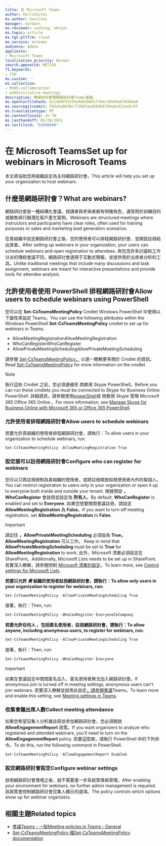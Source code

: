 ```yaml
---
title: 在 Microsoft Teams
author: KarliStites
ms.author: kastites
manager: serdars
ms.reviewer: sachung, emryan
ms.topic: article
ms.tgt.pltfrm: cloud
ms.service: msteams
audience: Admin
appliesto:
- Microsoft Teams
localization_priority: Normal
search.appverid: MET150
f1.keywords:
- CSH
ms.custom: ''
ms.collection:
- M365-collaboration
- m365initiative-meetings
description: 瞭解如何管理網路研討會Teams會議。
ms.openlocfilehash: bc1460f93259a9dd3095cf764c38b56ab703bba0
ms.sourcegitcommit: 592e5a0638c7739dfaa3565b67d4edc621eebc9f
ms.translationtype: MT
ms.contentlocale: zh-TW
ms.lasthandoff: 05/26/2021
ms.locfileid: "52656046"
---
```

# <a name="set-up-for-webinars-in-microsoft-teams"></a><span data-ttu-id="837c2-103">在 Microsoft Teams</span><span class="sxs-lookup"><span data-stu-id="837c2-103">Set up for webinars in Microsoft Teams</span></span>

<span data-ttu-id="837c2-104">本文將協助您將組織設定為主持網路研討會。</span><span class="sxs-lookup"><span data-stu-id="837c2-104">This article will help you set up your organization to host webinars.</span></span>

## <a name="what-are-webinars"></a><span data-ttu-id="837c2-105">什麼是網路研討會？</span><span class="sxs-lookup"><span data-stu-id="837c2-105">What are webinars?</span></span>

<span data-ttu-id="837c2-106">網路研討會是一種結構化會議，授課者與參與者都有明確角色，通常用於訓練目的或銷售與行銷潛在客戶產生案例。</span><span class="sxs-lookup"><span data-stu-id="837c2-106">Webinars are structured meetings where instructors and participants have clear roles, often used for training purposes or sales and marketing lead generation scenarios.</span></span>

<span data-ttu-id="837c2-107">在貴組織中設定網路研討會之後，您的使用者可以排程網路研討會，並開啟註冊給出席者。</span><span class="sxs-lookup"><span data-stu-id="837c2-107">After setting up webinars in your organization, your users can schedule webinars and open registration to attendees.</span></span> <span data-ttu-id="837c2-108">與包含許多討論和工作分派的傳統會議不同，網路研討會適用于互動式簡報，並提供用於出席者分析的工具。</span><span class="sxs-lookup"><span data-stu-id="837c2-108">Unlike traditional meetings that include many discussions and task assignment, webinars are meant for interactive presentations and provide tools for attendee analysis.</span></span>

## <a name="allow-users-to-schedule-webinars-using-powershell"></a><span data-ttu-id="837c2-109">允許使用者使用 PowerShell 排程網路研討會</span><span class="sxs-lookup"><span data-stu-id="837c2-109">Allow users to schedule webinars using PowerShell</span></span>

<span data-ttu-id="837c2-110">您可以在 **Set-CsTeamsMeetingPolicy** Cmdlet Windows PowerShell 中使用以下屬性來設定 Teams。</span><span class="sxs-lookup"><span data-stu-id="837c2-110">You can use the following attributes within the Windows PowerShell **Set-CsTeamsMeetingPolicy** cmdlet to set up for webinars in Teams.</span></span>

- <span data-ttu-id="837c2-111">AllowMeetingRegistration</span><span class="sxs-lookup"><span data-stu-id="837c2-111">AllowMeetingRegistration</span></span>
- <span data-ttu-id="837c2-112">WhoCanRegister</span><span class="sxs-lookup"><span data-stu-id="837c2-112">WhoCanRegister</span></span>
- <span data-ttu-id="837c2-113">AllowPrivateMeetingScheduling</span><span class="sxs-lookup"><span data-stu-id="837c2-113">AllowPrivateMeetingScheduling</span></span>

<span data-ttu-id="837c2-114">請參閱 [Set-CsTeamsMeetingPolicy，](/powershell/module/skype/set-csteamsmeetingpolicy) 以進一瞭解更多關於 Cmdlet 的資訊。</span><span class="sxs-lookup"><span data-stu-id="837c2-114">Read [Set-CsTeamsMeetingPolicy](/powershell/module/skype/set-csteamsmeetingpolicy) for more information on the cmdlet.</span></span>

> [!NOTE]
> <span data-ttu-id="837c2-115">執行這些 Cmdlet 之前，您必須連線至 商務用 Skype PowerShell。</span><span class="sxs-lookup"><span data-stu-id="837c2-115">Before you can run these cmdlets you must be connected to Skype for Business Online PowerShell.</span></span> <span data-ttu-id="837c2-116">詳細資訊，請參閱使用[powerShell](/office365/enterprise/powershell/manage-skype-for-business-online-with-office-365-powershell)或 商務用 Skype 管理 Microsoft 365 Office 365 Online 。</span><span class="sxs-lookup"><span data-stu-id="837c2-116">For more information, see [Manage Skype for Business Online with Microsoft 365 or Office 365 PowerShell](/office365/enterprise/powershell/manage-skype-for-business-online-with-office-365-powershell).</span></span>

### <a name="allow-users-to-schedule-webinars"></a><span data-ttu-id="837c2-117">允許使用者排程網路研討會</span><span class="sxs-lookup"><span data-stu-id="837c2-117">Allow users to schedule webinars</span></span>

<span data-ttu-id="837c2-118">若要允許貴組織的使用者排程網路研討會，請執行：</span><span class="sxs-lookup"><span data-stu-id="837c2-118">To allow users in your organization to schedule webinars, run:</span></span>

```powershell
Set-CsTeamsMeetingPolicy -AllowMeetingRegistration True
```
### <a name="configure-who-can-register-for-webinars"></a><span data-ttu-id="837c2-119">設定誰可以註冊網路研討會</span><span class="sxs-lookup"><span data-stu-id="837c2-119">Configure who can register for webinars</span></span>

<span data-ttu-id="837c2-120">您可以只將註冊限制為貴組織的使用者，或將註冊開放給租使用者內外的每個人。</span><span class="sxs-lookup"><span data-stu-id="837c2-120">You can restrict registration to users only in your organization or open it up to everyone both inside and outside your tenant.</span></span> <span data-ttu-id="837c2-121">根據預設 **，WhoCanRegister** 會啟用並設定為 **所有人**。</span><span class="sxs-lookup"><span data-stu-id="837c2-121">By default, **WhoCanRegister** is enabled and set to **Everyone**.</span></span> <span data-ttu-id="837c2-122">如果您想要關閉會議註冊，請設定 **AllowMeetingRegistration** 為 **False**。</span><span class="sxs-lookup"><span data-stu-id="837c2-122">If you want to turn off meeting registration, set **AllowMeetingRegistration** to **False**.</span></span>

> [!IMPORTANT]
> <span data-ttu-id="837c2-123">請記住 **，AllowPrivateMeetingScheduling** 必須設為 **True，AllowMeetingRegistration** 可以工作。 </span><span class="sxs-lookup"><span data-stu-id="837c2-123">Keep in mind that **AllowPrivateMeetingScheduling** must be set to **True** for **AllowMeetingRegistration** to work.</span></span> <span data-ttu-id="837c2-124">此外，Microsoft 清單必須設定在 SharePoint。</span><span class="sxs-lookup"><span data-stu-id="837c2-124">Additionally, Microsoft Lists needs to be set up in SharePoint.</span></span> <span data-ttu-id="837c2-125">若要深入瞭解，請參閱控制 [Microsoft 清單的設定](/sharepoint/control-lists)。</span><span class="sxs-lookup"><span data-stu-id="837c2-125">To learn more, see [Control settings for Microsoft Lists](/sharepoint/control-lists).</span></span>

<span data-ttu-id="837c2-126">**若要只允許 *貴* 組織的使用者註冊網路研討會，請執行：**</span><span class="sxs-lookup"><span data-stu-id="837c2-126">**To allow *only* users in your organization to register for webinars, run:**</span></span>

```powershell
Set-CsTeamsMeetingPolicy -AllowPrivateMeetingScheduling True
```

<span data-ttu-id="837c2-127">接著，執行：</span><span class="sxs-lookup"><span data-stu-id="837c2-127">Then, run:</span></span>

```powershell
Set-CsTeamsMeetingPolicy -WhoCanRegister EveryoneInCompany
```

<span data-ttu-id="837c2-128">**若要允許任何人 ，包括匿名使用者，註冊網路研討會，請執行：**</span><span class="sxs-lookup"><span data-stu-id="837c2-128">**To allow anyone, including anonymous users, to register for webinars, run:**</span></span>

```powershell
Set-CsTeamsMeetingPolicy -AllowPrivateMeetingScheduling True
```

<span data-ttu-id="837c2-129">接著，執行：</span><span class="sxs-lookup"><span data-stu-id="837c2-129">Then, run:</span></span>

```powershell
Set-CsTeamsMeetingPolicy -WhoCanRegister Everyone
```

> [!IMPORTANT]
> <span data-ttu-id="837c2-130">如果在會議設定中關閉匿名加入，匿名使用者無法加入網路研討會。</span><span class="sxs-lookup"><span data-stu-id="837c2-130">If anonymous join is turned off in meeting settings, anonymous users can't join webinars.</span></span> <span data-ttu-id="837c2-131">若要深入瞭解並啟用此設定[，請參閱會議](meeting-settings-in-teams.md)Teams。</span><span class="sxs-lookup"><span data-stu-id="837c2-131">To learn more and enable this setting, see [Meeting settings in Teams](meeting-settings-in-teams.md).</span></span>

### <a name="collect-meeting-attendance"></a><span data-ttu-id="837c2-132">收集會議出席人數</span><span class="sxs-lookup"><span data-stu-id="837c2-132">Collect meeting attendance</span></span>

<span data-ttu-id="837c2-133">如果您希望召集人分析誰註冊並參加網路研討會，您必須開啟 **AllowEngagementReport** 政策。</span><span class="sxs-lookup"><span data-stu-id="837c2-133">If you want organizers to analyze who registered and attended webinars, you'll need to turn on the **AllowEngagementReport** policy.</span></span> <span data-ttu-id="837c2-134">若要這麼做，請執行 PowerShell 中的下列命令。</span><span class="sxs-lookup"><span data-stu-id="837c2-134">To do this, run the following command in PowerShell.</span></span>

```powershell
Set-CsTeamsMeetingPolicy -AllowEngagementReport Enabled
```

### <a name="configure-webinar-settings"></a><span data-ttu-id="837c2-135">設定網路研討會設定</span><span class="sxs-lookup"><span data-stu-id="837c2-135">Configure webinar settings</span></span>

<span data-ttu-id="837c2-136">啟用網路研討會環境之後，就不需要進一步系統管理員管理。</span><span class="sxs-lookup"><span data-stu-id="837c2-136">After enabling your environment for webinars, no further admin management is required.</span></span> <span data-ttu-id="837c2-137">該政策會控制網路研討會召集人顯示的選項。</span><span class="sxs-lookup"><span data-stu-id="837c2-137">The policy controls which options show up for webinar organizers.</span></span>

## <a name="related-topics"></a><span data-ttu-id="837c2-138">相關主題</span><span class="sxs-lookup"><span data-stu-id="837c2-138">Related topics</span></span>

- [<span data-ttu-id="837c2-139">會議Teams - 一般</span><span class="sxs-lookup"><span data-stu-id="837c2-139">Meeting policies in Teams - General</span></span>](meeting-policies-in-teams-general.md)
- [<span data-ttu-id="837c2-140">Set-CsTeamsMeetingPolicy 檔</span><span class="sxs-lookup"><span data-stu-id="837c2-140">Set-CsTeamsMeetingPolicy documentation</span></span>](/powershell/module/skype/set-csteamsmeetingpolicy)
